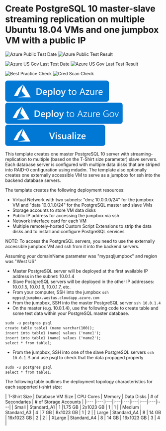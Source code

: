 # Create PostgreSQL 10 master-slave streaming replication on multiple Ubuntu 18.04 VMs and one jumpbox VM with a public IP

![Azure Public Test Date](https://azurequickstartsservice.blob.core.windows.net/badges/application-workloads/postgre/postgresql-on-ubuntu/PublicLastTestDate.svg)
![Azure Public Test Result](https://azurequickstartsservice.blob.core.windows.net/badges/application-workloads/postgre/postgresql-on-ubuntu/PublicDeployment.svg)

![Azure US Gov Last Test Date](https://azurequickstartsservice.blob.core.windows.net/badges/application-workloads/postgre/postgresql-on-ubuntu/FairfaxLastTestDate.svg)
![Azure US Gov Last Test Result](https://azurequickstartsservice.blob.core.windows.net/badges/application-workloads/postgre/postgresql-on-ubuntu/FairfaxDeployment.svg)

![Best Practice Check](https://azurequickstartsservice.blob.core.windows.net/badges/application-workloads/postgre/postgresql-on-ubuntu/BestPracticeResult.svg)
![Cred Scan Check](https://azurequickstartsservice.blob.core.windows.net/badges/application-workloads/postgre/postgresql-on-ubuntu/CredScanResult.svg)

[![Deploy To Azure](https://raw.githubusercontent.com/Azure/azure-quickstart-templates/master/1-CONTRIBUTION-GUIDE/images/deploytoazure.svg?sanitize=true)](https://portal.azure.com/#create/Microsoft.Template/uri/https%3A%2F%2Fraw.githubusercontent.com%2FAzure%2Fazure-quickstart-templates%2Fmaster%2Fapplication-workloads%2Fpostgre%2Fpostgresql-on-ubuntu%2Fazuredeploy.json)  
[![Deploy To Azure US Gov](https://raw.githubusercontent.com/Azure/azure-quickstart-templates/master/1-CONTRIBUTION-GUIDE/images/deploytoazuregov.svg?sanitize=true)](https://portal.azure.us/#create/Microsoft.Template/uri/https%3A%2F%2Fraw.githubusercontent.com%2FAzure%2Fazure-quickstart-templates%2Fmaster%2Fapplication-workloads%2Fpostgre%2Fpostgresql-on-ubuntu%2Fazuredeploy.json)
[![Visualize](https://raw.githubusercontent.com/Azure/azure-quickstart-templates/master/1-CONTRIBUTION-GUIDE/images/visualizebutton.svg?sanitize=true)](http://armviz.io/#/?load=https%3A%2F%2Fraw.githubusercontent.com%2FAzure%2Fazure-quickstart-templates%2Fmaster%2Fapplication-workloads%2Fpostgre%2Fpostgresql-on-ubuntu%2Fazuredeploy.json)

This template creates one master PostgreSQL 10 server with streaming-replication to multiple (based on the T-Shirt size parameter) slave servers. Each database server is configured with multiple data disks that are striped into RAID-0 configuration using mdadm. The template also optionally creates one externally accessible VM to serve as a jumpbox for ssh into the backend database servers.

The template creates the following deployment resources:
* Virtual Network with two subnets: "dmz 10.0.0.0/24" for the jumpbox VM and "data 10.0.1.0/24" for the PostgreSQL master and slave VMs
* Storage accounts to store VM data disks
* Public IP address for accessing the jumpbox via ssh
* Network interface card for each VM
* Multiple remotely-hosted Custom Script Extensions to strip the data disks and to install and configure PostgreSQL services

NOTE: To access the PostgreSQL servers, you need to use the externally accessible jumpbox VM and ssh from it into the backend servers. 

Assuming your domainName parameter was "mypsqljumpbox" and region was "West US"
* Master PostgreSQL server will be deployed at the first available IP address in the subnet: 10.0.1.4
* Slave PostgreSQL servers will be deployed in the other IP addresses: 10.0.1.5, 10.0.1.6, 10.0.1.7, etc.
* From your computer, SSH into the jumpbox `ssh mypsqljumpbox.westus.cloudapp.azure.com`
* From the jumpbox, SSH into the master PostgreSQL server `ssh 10.0.1.4`
* On the master (e.g. 10.0.1.4), use the following code to create table and some test data within your PostgreSQL master database.

```
sudo -u postgres psql
create table table1 (name varchar(100));
insert into table1 (name) values ('name1');
insert into table1 (name) values ('name2');
select * from table1;
```

* From the jumpbox, SSH into one of the slave PostgreSQL servers `ssh 10.0.1.5` and use psql to check that the data propaged properly

```
sudo -u postgres psql
select * from table1;
```

The following table outlines the deployment topology characteristics for each supported t-shirt size:

| T-Shirt Size | Database VM Size | CPU Cores | Memory | Data Disks | # of Secondaries | # of Storage Accounts |
|:--- |:---|:---|:---|:---|:---|:---|:---|:---|
| Small | Standard_A1 | 1 |1.75 GB | 2x1023 GB | 1 | 1 |
| Medium | Standard_A3 | 4 | 7 GB | 8x1023 GB | 1 | 2 |
| Large | Standard_A4 | 8 | 14 GB | 16x1023 GB | 2 | 2 |
| XLarge | Standard_A4 | 8 | 14 GB | 16x1023 GB | 3 | 4 |


